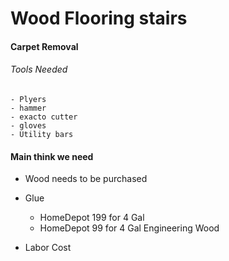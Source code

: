 # Wood Flooring stairs

#### Carpet Removal

###### Tools Needed
    - Plyers
    - hammer
    - exacto cutter
    - gloves
    - Utility bars


#### Main think we need 
- Wood needs to be purchased
- Glue 
    - HomeDepot 199 for 4 Gal
    - HomeDepot 99 for 4 Gal Engineering Wood

- Labor Cost


